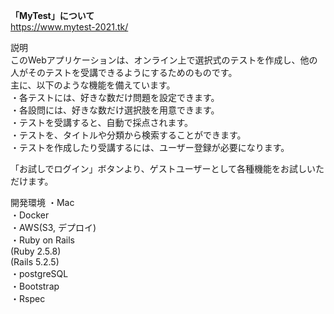 <b>「MyTest」について</b> <br>
<a href="https://www.mytest-2021.tk/">https://www.mytest-2021.tk/</a>

説明 <br>
このWebアプリケーションは、オンライン上で選択式のテストを作成し、他の人がそのテストを受講できるようにするためのものです。 <br>
主に、以下のような機能を備えています。 <br>
・各テストには、好きな数だけ問題を設定できます。 <br>
・各設問には、好きな数だけ選択肢を用意できます。 <br>
・テストを受講すると、自動で採点されます。 <br>
・テストを、タイトルや分類から検索することができます。 <br>
・テストを作成したり受講するには、ユーザー登録が必要になります。 <br>

「お試しでログイン」ボタンより、ゲストユーザーとして各種機能をお試しいただけます。 <br>

開発環境
・Mac <br>
・Docker <br>
・AWS(S3, デプロイ) <br>
・Ruby on Rails <br>
  (Ruby 2.5.8) <br>
  (Rails 5.2.5) <br>
・postgreSQL <br>
・Bootstrap <br>
・Rspec
